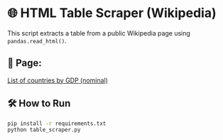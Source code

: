 # 🌐 HTML Table Scraper (Wikipedia)

This script extracts a table from a public Wikipedia page using `pandas.read_html()`.

## 🧾 Page:
[List of countries by GDP (nominal)](https://en.wikipedia.org/wiki/List_of_countries_by_GDP_(nominal))

## 🛠️ How to Run

```bash
pip install -r requirements.txt
python table_scraper.py

